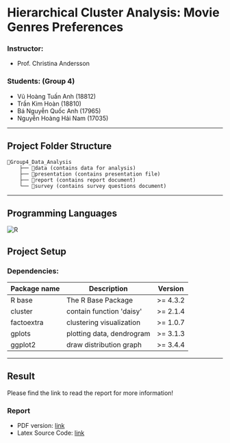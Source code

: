 # Hierarchical Cluster Analysis: Movie Genres Preferences

### Instructor: 
- Prof. Christina Andersson

### Students: (Group 4)
- Vũ Hoàng Tuấn Anh (18812) 
- Trần Kim Hoàn (18810)
- Bá Nguyễn Quốc Anh (17965) 
- Nguyễn Hoàng Hải Nam (17035)

---------------------
## Project Folder Structure

```
📁Group4_Data_Analysis
    ├── 📁data (contains data for analysis)
    ├── 📁presentation (contains presentation file)
    ├── 📁report (contains report document)
    └── 📁survey (contains survey questions document)

```
---------------------


## Programming Languages
 ![R][R.R] 

## Project Setup

### Dependencies:

| Package name      | Description                       | Version       |
| -----------       | -----------                       | -----         |
| R base            | The R Base Package                | >= 4.3.2      |
| cluster           | contain function 'daisy'          | >= 2.1.4      |
| factoextra        | clustering visualization          | >= 1.0.7      |
| gplots            | plotting data, dendrogram         | >= 3.1.3      |
| ggplot2           | draw distribution graph           | >= 3.4.4      |


--------------------

## Result

Please find the link to read the report for more information!
### Report
- PDF version: [link](report/pdf/Group4_Hierarchical_Clustering_Analysis_Report.pdf)
- Latex Source Code: [link](report/latex/)


[R.R]: https://img.shields.io/badge/R-276DC3?style=for-the-badge&logo=r&logoColor=white